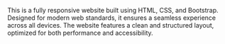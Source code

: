 This is a fully responsive website built using HTML, CSS, and Bootstrap. Designed for modern web standards, it ensures a seamless experience across all devices. The website features a clean and structured layout, optimized for both performance and accessibility.
